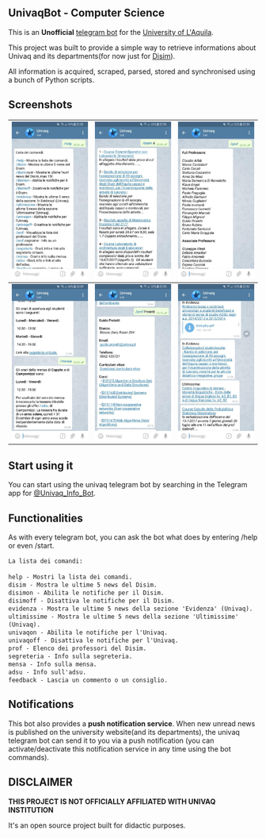 ## UnivaqBot - Computer Science

This is an **Unofficial** [telegram bot](https://telegram.org/blog/bot-revolution) for the [University of L'Aquila](univaq.it).

This project was built to provide a simple way to retrieve informations about Univaq and its departments(for now just for [Disim](http://www.disim.univaq.it/main/index.php)).

All information is acquired, scraped, parsed, stored and synchronised using a bunch of Python scripts.

## Screenshots
![screen1](Screenshots/screen1.jpg) | ![screen2](Screenshots/screen2.jpg) | ![screen3](Screenshots/screen3.jpg)
--- | --- | ---
![screen4](Screenshots/screen4.jpg) | ![screen5](Screenshots/screen5.jpg) | ![screen6](Screenshots/screen6.jpg)

## Start using it

You can start using the univaq telegram bot by searching in the Telegram app for [@Univaq_Info_Bot](https://t.me/Univaq_Info_Bot).

## Functionalities

As with every telegram bot, you can ask the bot what does by entering /help or even /start.

```
La lista dei comandi:

help - Mostri la lista dei comandi.
disim - Mostra le ultime 5 news del Disim.
disimon - Abilita le notifiche per il Disim.
disimoff - Disattiva le notifiche per il Disim.
evidenza - Mostra le ultime 5 news della sezione 'Evidenza' (Univaq).
ultimissime - Mostra le ultime 5 news della sezione 'Ultimissime' (Univaq).
univaqon - Abilita le notifiche per l'Univaq.
univaqoff - Disattiva le notifiche per l'Univaq.
prof - Elenco dei professori del Disim.
segreteria - Info sulla segreteria.
mensa - Info sulla mensa.
adsu - Info sull'adsu.
feedback - Lascia un commento o un consiglio.
```

## Notifications

This bot also provides a **push notification service**.
When new unread news is published on the university website(and its departments), the univaq telegram bot can send it to you via a push notification (you can activate/deactivate this notification service in any time using the bot commands).

## DISCLAIMER

**THIS PROJECT IS NOT OFFICIALLY AFFILIATED WITH UNIVAQ INSTITUTION**

It's an open source project built for didactic purposes.
